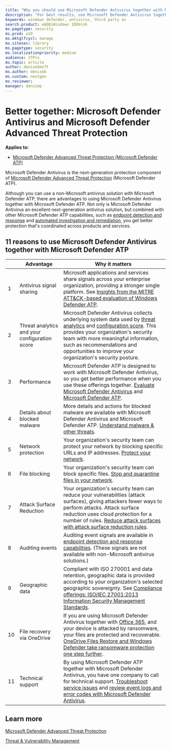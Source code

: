 ```yaml
---
title: "Why you should use Microsoft Defender Antivirus together with Microsoft Defender Advanced Threat Protection"
description: "For best results, use Microsoft Defender Antivirus together with your other Microsoft offerings."
keywords: windows defender, antivirus, third party av
search.product: eADQiWindows 10XVcnh
ms.pagetype: security
ms.prod: w10
ms.mktglfcycl: manage
ms.sitesec: library
ms.pagetype: security
ms.localizationpriority: medium
audience: ITPro 
ms.topic: article 
author: denisebmsft
ms.author: deniseb
ms.custom: nextgen
ms.reviewer: 
manager: dansimp
---
```


# Better together: Microsoft Defender Antivirus and Microsoft Defender Advanced Threat Protection

**Applies to:**

- [Microsoft Defender Advanced Threat Protection (Microsoft Defender ATP)](https://www.microsoft.com/microsoft-365/windows/microsoft-defender-atp)

Microsoft Defender Antivirus is the next-generation protection component of [Microsoft Defender Advanced Threat Protection](../microsoft-defender-atp/microsoft-defender-advanced-threat-protection.md) (Microsoft Defender ATP). 

Although you can use a non-Microsoft antivirus solution with Microsoft Defender ATP, there are advantages to using Microsoft Defender Antivirus together with Microsoft Defender ATP. Not only is Microsoft Defender Antivirus an excellent next-generation antivirus solution, but combined with other Microsoft Defender ATP capabilities, such as [endpoint detection and response](https://docs.microsoft.com/windows/security/threat-protection/microsoft-defender-atp/overview-endpoint-detection-response) and [automated investigation and remediation](https://docs.microsoft.com/windows/security/threat-protection/microsoft-defender-atp/automated-investigations), you get better protection that's coordinated across products and services. 

## 11 reasons to use Microsoft Defender Antivirus together with Microsoft Defender ATP

| |Advantage  |Why it matters |
|--|--|--|
|1|Antivirus signal sharing |Microsoft applications and services share signals across your enterprise organization, providing a stronger single platform. See [Insights from the MITRE ATT&CK-based evaluation of Windows Defender ATP](https://www.microsoft.com/security/blog/2018/12/03/insights-from-the-mitre-attack-based-evaluation-of-windows-defender-atp/). |
|2|Threat analytics and your configuration score |Microsoft Defender Antivirus collects underlying system data used by [threat analytics](../microsoft-defender-atp/threat-analytics.md) and [configuration score](../microsoft-defender-atp/configuration-score.md). This provides your organization's security team with more meaningful information, such as recommendations and opportunities to improve your organization's security posture. |
|3|Performance |Microsoft Defender ATP is designed to work with Microsoft Defender Antivirus, so you get better performance when you use these offerings together. [Evaluate Microsoft Defender Antivirus](evaluate-windows-defender-antivirus.md) and [Microsoft Defender ATP](../microsoft-defender-atp/evaluate-atp.md).|
|4|Details about blocked malware |More details and actions for blocked malware are available with Microsoft Defender Antivirus and Microsoft Defender ATP. [Understand malware & other threats](../intelligence/understanding-malware.md).|
|5|Network protection |Your organization's security team can protect your network by blocking specific URLs and IP addresses. [Protect your network](../microsoft-defender-atp/network-protection.md).|
|6|File blocking |Your organization's security team can block specific files. [Stop and quarantine files in your network](../microsoft-defender-atp/respond-file-alerts.md#stop-and-quarantine-files-in-your-network).|
|7|Attack Surface Reduction |Your organization's security team can reduce your vulnerabilities (attack surfaces), giving  attackers fewer ways to perform attacks. Attack surface reduction uses cloud protection for a number of rules. [Reduce attack surfaces with attack surface reduction rules](https://docs.microsoft.com/windows/security/threat-protection/microsoft-defender-atp/overview-attack-surface-reduction).|
|8|Auditing events |Auditing event signals are available in [endpoint detection and response capabilities](../microsoft-defender-atp/overview-endpoint-detection-response.md). (These signals are not available with non-Microsoft antivirus solutions.) |
|9|Geographic data |Compliant with ISO 270001 and data retention, geographic data is provided according to your organization's selected geographic sovereignty. See [Compliance offerings: ISO/IEC 27001:2013 Information Security Management Standards](https://docs.microsoft.com/microsoft-365/compliance/offering-iso-27001). |
|10|File recovery via OneDrive |If you are using Microsoft Defender Antivirus together with [Office 365](https://docs.microsoft.com/Office365/Enterprise), and your device is attacked by ransomware, your files are protected and recoverable. [OneDrive Files Restore and Windows Defender take ransomware protection one step further](https://techcommunity.microsoft.com/t5/Microsoft-OneDrive-Blog/OneDrive-Files-Restore-and-Windows-Defender-takes-ransomware/ba-p/188001).|
|11|Technical support |By using Microsoft Defender ATP together with Microsoft Defender Antivirus, you have one company to call for technical support. [Troubleshoot service issues](../microsoft-defender-atp/troubleshoot-mdatp.md) and [review event logs and error codes with Microsoft Defender Antivirus](troubleshoot-windows-defender-antivirus.md). |


## Learn more

[Microsoft Defender Advanced Threat Protection](../microsoft-defender-atp/microsoft-defender-advanced-threat-protection.md)

[Threat & Vulnerability Management](../microsoft-defender-atp/next-gen-threat-and-vuln-mgt.md)






